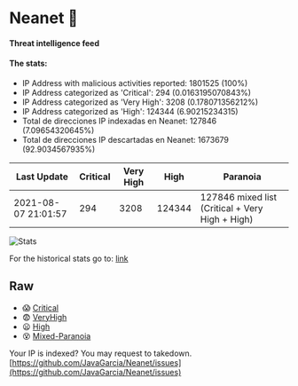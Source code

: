 # Neanet :hocho:
#### Threat intelligence feed
#### The stats:

- IP Address with malicious activities reported: 1801525 (100%)
- IP Address categorized as 'Critical':  294 (0.0163195070843%)
- IP Address categorized as 'Very High':  3208 (0.178071356212%)
- IP Address categorized as 'High':  124344 (6.90215234315)
- Total de direcciones IP indexadas en Neanet:  127846 (7.09654320645%)
- Total de direcciones IP descartadas en Neanet:  1673679 (92.9034567935%)

| Last Update | Critical | Very High | High | Paranoia |
| --- | --- | --- | --- | --- |
| 2021-08-07 21:01:57 | 294 | 3208 | 124344 | 127846 mixed list (Critical + Very High + High)|

![Stats](https://docs.google.com/spreadsheets/d/e/2PACX-1vSnaNMIXVabIpDJjufMlzH7poXnshF3mgd8Is1g9ytUEzVsP5my4Trn8f-xkoLLQ38xpL3HtmUexLo6/pubchart?oid=501124687&format=image)

For the historical stats go to: [link](/stats.csv)
## Raw
- :scream: [Critical](https://raw.githubusercontent.com/JavaGarcia/Neanet/master/blacklists/neanet_critical.txt)
- :fearful: [VeryHigh](https://raw.githubusercontent.com/JavaGarcia/Neanet/master/blacklists/neanet_veryHigh.txtt)
- :frowning: [High](https://raw.githubusercontent.com/JavaGarcia/Neanet/master/blacklists/neanet_high.txt)
- :dizzy_face: [Mixed-Paranoia](https://raw.githubusercontent.com/JavaGarcia/Neanet/master/blacklists/neanet_all.txt)


Your IP is indexed? You may request to takedown. [https://github.com/JavaGarcia/Neanet/issues](https://github.com/JavaGarcia/Neanet/issues)
















































































































































































































































































































































































































































































































































































































































































































































































































































































































































































































































































































































































































































































































































































































































































































































































































































































































































































































































































































































































































































































































































































































































































































































































































































































































































































































































































































































































































































































































































































































































































































































































































































































































































































































































































































































































































































































































































































































































































































































































































































































































































































































































































































































































































































































































































































































































































































































































































































































































































































































































































































































































































































































































































































































































































































































































































































































































































































































































































































































































































































































































































































































































































































































































































































































































































































































































































































































































































































































































































































































































































































































































































































































































































































































































































































































































































































































































































































































































































































































































































































































































































































































































